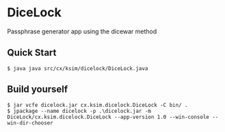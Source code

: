 # DiceLock

Passphrase generator app using the dicewar method

## Quick Start

```console
$ java java src/cx/ksim/dicelock/DiceLock.java
```

## Build yourself

```console
$ jar vcfe dicelock.jar cx.ksim.dicelock.DiceLock -C bin/ .
$ jpackage --name dicelock -p .\dicelock.jar -m DiceLock/cx.ksim.dicelock.DiceLock --app-version 1.0 --win-console --win-dir-chooser
```
